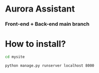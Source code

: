 # Aurora Assistant 
### Front-end + Back-end main branch

# How to install?
```bash
cd mysite
```
```bash
python manage.py runserver localhost 8000
```

